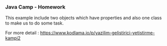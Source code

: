 ### Java Camp - Homework

This example include two objects which have properties and also one class to make us to do some task.  

For more detail : https://www.kodlama.io/p/yazilim-gelistirici-yetistirme-kampi2
